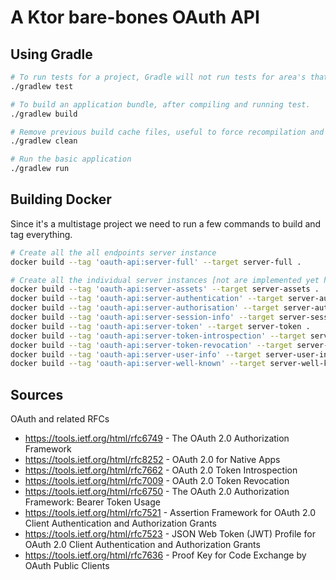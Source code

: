 # A Ktor bare-bones OAuth API

## Using Gradle
```bash
# To run tests for a project, Gradle will not run tests for area's that have not had any changes.
./gradlew test

# To build an application bundle, after compiling and running test.
./gradlew build

# Remove previous build cache files, useful to force recompilation and test.
./gradlew clean

# Run the basic application
./gradlew run
```

## Building Docker
Since it's a multistage project we need to run a few commands to build and tag everything.

```bash
# Create all the all endpoints server instance
docker build --tag 'oauth-api:server-full' --target server-full .

# Create all the individual server instances [not are implemented yet have]
docker build --tag 'oauth-api:server-assets' --target server-assets .
docker build --tag 'oauth-api:server-authentication' --target server-authentication .
docker build --tag 'oauth-api:server-authorisation' --target server-authorisation .
docker build --tag 'oauth-api:server-session-info' --target server-session-info .
docker build --tag 'oauth-api:server-token' --target server-token .
docker build --tag 'oauth-api:server-token-introspection' --target server-token-introspection .
docker build --tag 'oauth-api:server-token-revocation' --target server-token-revocation .
docker build --tag 'oauth-api:server-user-info' --target server-user-info .
docker build --tag 'oauth-api:server-well-known' --target server-well-known .
```

## Sources
OAuth and related RFCs
 * https://tools.ietf.org/html/rfc6749 - The OAuth 2.0 Authorization Framework
 * https://tools.ietf.org/html/rfc8252 - OAuth 2.0 for Native Apps
 * https://tools.ietf.org/html/rfc7662 - OAuth 2.0 Token Introspection
 * https://tools.ietf.org/html/rfc7009 - OAuth 2.0 Token Revocation
 * https://tools.ietf.org/html/rfc6750 - The OAuth 2.0 Authorization Framework: Bearer Token Usage
 * https://tools.ietf.org/html/rfc7521 - Assertion Framework for OAuth 2.0 Client Authentication and Authorization Grants
 * https://tools.ietf.org/html/rfc7523 - JSON Web Token (JWT) Profile for OAuth 2.0 Client Authentication and Authorization Grants
 * https://tools.ietf.org/html/rfc7636 - Proof Key for Code Exchange by OAuth Public Clients